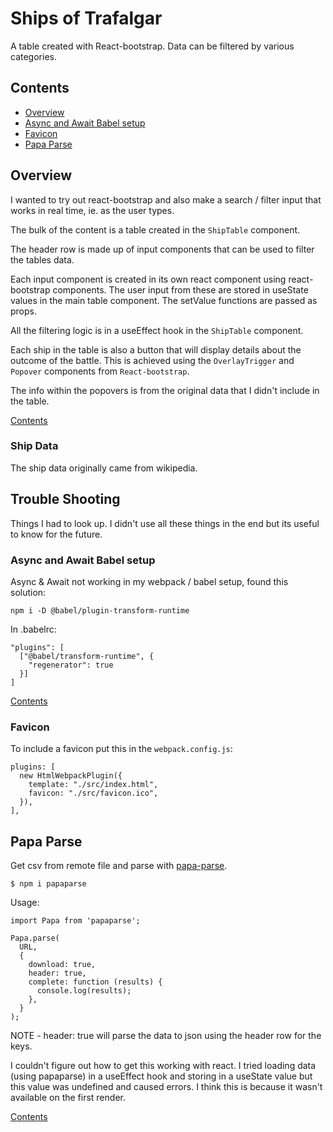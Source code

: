 # Ships of Trafalgar

A table created with React-bootstrap. Data can be filtered by various categories.

## Contents

- [Overview](#overview)
- [Async and Await Babel setup](#async-and-await-babel-setup)
- [Favicon](#favicon)
- [Papa Parse](#papa-parse)

## Overview

I wanted to try out react-bootstrap and also make a search / filter input that works in real time, ie. as the user types.

The bulk of the content is a table created in the `ShipTable` component.

The header row is made up of input components that can be used to filter the tables data.

Each input component is created in its own react component using react-bootstrap components. The user input from these are stored in useState values in the main table component. The setValue functions are passed as props.

All the filtering logic is in a useEffect hook in the `ShipTable` component.

Each ship in the table is also a button that will display details about the outcome of the battle. This is achieved using the `OverlayTrigger` and `Popover` components from `React-bootstrap`.

The info within the popovers is from the original data that I didn't include in the table.

[Contents](#contents)

### Ship Data

The ship data originally came from wikipedia.

## Trouble Shooting

Things I had to look up. I didn't use all these things in the end but its useful to know for the future.

### Async and Await Babel setup

Async & Await not working in my webpack / babel setup, found this solution:

    npm i -D @babel/plugin-transform-runtime

In .babelrc:

    "plugins": [
      ["@babel/transform-runtime", {
        "regenerator": true
      }]
    ]

[Contents](#contents)

### Favicon

To include a favicon put this in the `webpack.config.js`:

    plugins: [
      new HtmlWebpackPlugin({
        template: "./src/index.html",
        favicon: "./src/favicon.ico",
      }),
    ],

## Papa Parse

Get csv from remote file and parse with [papa-parse](https://www.papaparse.com/).

    $ npm i papaparse

Usage:

    import Papa from 'papaparse';

    Papa.parse(
      URL,
      {
        download: true,
        header: true,
        complete: function (results) {
          console.log(results);
        },
      }
    );

NOTE - header: true will parse the data to json using the header row for the keys.

I couldn't figure out how to get this working with react. I tried loading data (using papaparse) in a useEffect hook and storing in a useState value but this value was undefined and caused errors. I think this is because it wasn't available on the first render.

[Contents](#contents)
